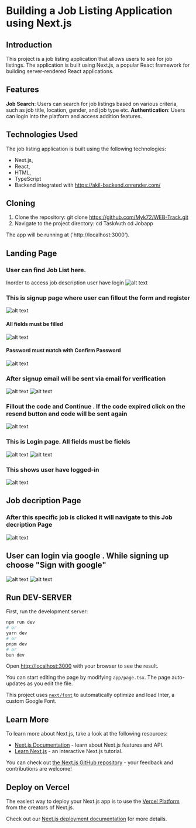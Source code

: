 # Building a Job Listing Application using Next.js

## Introduction
This project is a job listing application that allows users to see for job listings. The application is built using Next.js, a popular React framework for building server-rendered React applications.

## Features
**Job Search**: Users can search for job listings based on various criteria, such as job title, location, gender, and job type etc.
**Authentication**: Users can login into the platform and access addition features.

## Technologies Used
The job listing application is built using the following technologies:

- Next.js,
- React,
- HTML,
- TypeScript
- Backend integrated with https://akil-backend.onrender.com/

## Cloning

1. Clone the repository:
   git clone https://github.com/Myk72/WEB-Track.git
2. Navigate to the project directory:
   cd TaskAuth
   cd Jobapp

The app will be running at ('http://localhost:3000').

## Landing Page
### User can find Job List here.
Inorder to access job description user have login
![alt text](https://github.com/Myk72/WEB-Track/blob/main/TaskAuth/jobapp/public/img/Screenshot%202024-08-21%20142236.png)
 ### This is signup page where user can fillout the form and register
![alt text](https://github.com/Myk72/WEB-Track/blob/main/TaskAuth/jobapp/public/img/Screenshot%202024-08-21%20142258.png)
#### All fields must be filled
![alt text](https://github.com/Myk72/WEB-Track/blob/main/TaskAuth/jobapp/public/img/Screenshot%202024-08-21%20142331.png)
#### Password must match with Confirm Password
![alt text](https://github.com/Myk72/WEB-Track/blob/main/TaskAuth/jobapp/public/img/Screenshot%202024-08-21%20142418.png)

### After signup email will be sent via email for verification
![alt text](https://github.com/Myk72/WEB-Track/blob/main/TaskAuth/jobapp/public/img/Screenshot%202024-08-21%20142447.png)
![alt text](https://github.com/Myk72/WEB-Track/blob/main/TaskAuth/jobapp/public/img/Screenshot%202024-08-21%20142705.png)
### Fillout the code and Continue . If the code expired click on the resend button and code will be sent again
![alt text](https://github.com/Myk72/WEB-Track/blob/main/TaskAuth/jobapp/public/img/Screenshot%202024-08-21%20142506.png)

 ### This is Login page. All fields must be fields
![alt text](https://github.com/Myk72/WEB-Track/blob/main/TaskAuth/jobapp/public/img/Screenshot%202024-08-21%20142618.png)
![alt text](https://github.com/Myk72/WEB-Track/blob/main/TaskAuth/jobapp/public/img/Screenshot%202024-08-21%20142641.png)

### This shows user have logged-in
![alt text](https://github.com/Myk72/WEB-Track/blob/main/TaskAuth/jobapp/public/img/Screenshot%202024-08-21%20142728.png)


## Job decription Page
### After this specific job is clicked it will navigate to this Job decription Page
![alt text](https://github.com/Myk72/WEB-Track/blob/main/TaskAuth/jobapp/public/img/Screenshot%202024-08-21%20142743.png)


## User can login via google . While signing up choose "Sign with google" 
![alt text](https://github.com/Myk72/WEB-Track/blob/main/TaskAuth/jobapp/public/img/Screenshot%202024-08-21%20142917.png)
![alt text](https://github.com/Myk72/WEB-Track/blob/main/TaskAuth/jobapp/public/img/Screenshot%202024-08-21%20143000.png)
## Run DEV-SERVER

First, run the development server:

```bash
npm run dev
# or
yarn dev
# or
pnpm dev
# or
bun dev
```

Open [http://localhost:3000](http://localhost:3000) with your browser to see the result.

You can start editing the page by modifying `app/page.tsx`. The page auto-updates as you edit the file.

This project uses [`next/font`](https://nextjs.org/docs/basic-features/font-optimization) to automatically optimize and load Inter, a custom Google Font.

## Learn More

To learn more about Next.js, take a look at the following resources:

- [Next.js Documentation](https://nextjs.org/docs) - learn about Next.js features and API.
- [Learn Next.js](https://nextjs.org/learn) - an interactive Next.js tutorial.

You can check out [the Next.js GitHub repository](https://github.com/vercel/next.js/) - your feedback and contributions are welcome!

## Deploy on Vercel

The easiest way to deploy your Next.js app is to use the [Vercel Platform](https://vercel.com/new?utm_medium=default-template&filter=next.js&utm_source=create-next-app&utm_campaign=create-next-app-readme) from the creators of Next.js.

Check out our [Next.js deployment documentation](https://nextjs.org/docs/deployment) for more details.
